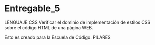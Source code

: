 # Entregable_5
LENGUAJE CSS
 Verificar el dominio de implementación de estilos CSS sobre el código HTML de una página WEB.

 Esto es creado para la Escuela de Código. PILARES
